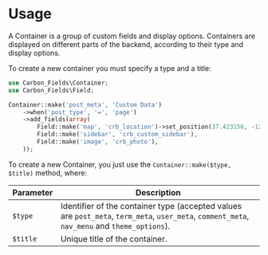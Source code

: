 # Usage

A Container is a group of custom fields and display options. Containers are displayed on different parts of the backend, according to their type and display options.

To create a new container you must specify a type and a title:

```php
use Carbon_Fields\Container;
use Carbon_Fields\Field;

Container::make('post_meta', 'Custom Data')
	->when('post_type', '=', 'page')
	->add_fields(array(
		Field::make('map', 'crb_location')->set_position(37.423156, -122.084917, 14),
		Field::make('sidebar', 'crb_custom_sidebar'),
		Field::make('image', 'crb_photo'),
	));
```

To create a new Container, you just use the `Container::make($type, $title)` method, where:

| Parameter | Description                                                                                                                                   |
| --------- | --------------------------------------------------------------------------------------------------------------------------------------------- |
| `$type`   | Identifier of the container type (accepted values are `post_meta`, `term_meta`, `user_meta`, `comment_meta`, `nav_menu` and `theme_options`). |
| `$title`  | Unique title of the container.                                                                                                                |
